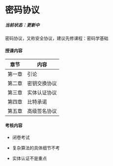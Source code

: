 # 密码协议

##### 当前状态：更新中

密码协议，又称安全协议，建议先修课程：密码学基础



#### 授课内容

| 章节   | 内容         |
| ------ | ------------ |
| 第一章 | 引论         |
| 第二章 | 密钥交换协议 |
| 第三章 | 实体认证协议 |
| 第四章 | 比特承诺     |
| 第五章 | 高级签名协议 |



#### 考核内容

* 闭卷考试

* 复杂算法的具体细节不考

* 实体认证不是重点

  